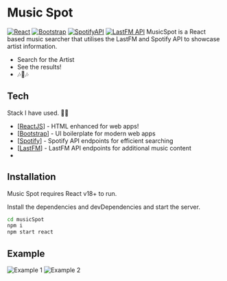 # Music Spot
[![React]('/client/public/musicSpotPics/react.PNG')](https://reactjs.org/)
[![Bootstrap]('/client/public/musicSpotPics/bootstrap.PNG')](https://getbootstrap.com/)
[![SpotifyAPI]('/client/public/musicSpotPics/spotify.PNG')](https://developer.spotify.com/documentation/web-api/)
[![LastFM API]('/client/public/musicSpotPics/lastfm.PNG')](https://www.last.fm/api)
MusicSpot is a React based music searcher that utilises the LastFM and Spotify API to showcase artist information.

- Search for the Artist
- See the results!
- 🎶🕺🎶
## Tech

Stack I have used. 👨‍💻 

- [[ReactJS](https://reactjs.org/)] -  HTML enhanced for web apps!
- [[Bootstrap](https://getbootstrap.com/)] - UI boilerplate for modern web apps
- [[Spotify](https://developer.spotify.com/documentation/web-api/)] - Spotify API endpoints for efficient searching
- [[LastFM](https://www.last.fm/api)] - LastFM API endpoints for additional music content
- 

## Installation
Music Spot requires React v18+ to run.

Install the dependencies and devDependencies and start the server.

```sh
cd musicSpot
npm i
npm start react
```
## Example
![Example 1]('/client/public/musicSpotPics/SC1.PNG')
![Example 2]('/client/public/musicSpotPics/SC2.PNG')
